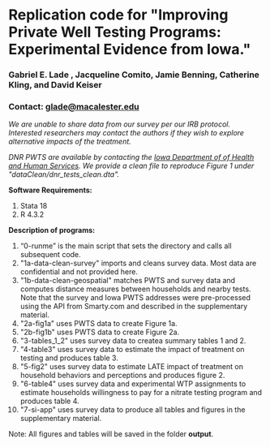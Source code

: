 # Replication code for "Improving Private Well Testing Programs: Experimental Evidence from Iowa."
### Gabriel E. Lade , Jacqueline Comito, Jamie Benning, Catherine Kling, and David Keiser
### Contact: glade@macalester.edu

<i>  We are unable to share data from our survey per our IRB protocol. Interested researchers may contact the authors if they wish to explore alternative impacts of the treatment. </i>

<i> DNR PWTS are available by contacting the [Iowa Department of of Health and Human Services](https://hhs.iowa.gov/public-health/environmental-health/grants-counties-water-well-program). We provide a clean file to reproduce Figure 1 under "dataClean/dnr_tests_clean.dta". </i>

**Software Requirements:**
1. Stata 18
2. R 4.3.2

**Description of programs:**
1.	“0-runme” is the main script that sets the directory and calls all subsequent code.
2.	"1a-data-clean-survey" imports and cleans survey data. Most data are confidential and not provided here.
3.	"1b-data-clean-geospatial" matches PWTS and survey data and computes distance measures between households and nearby tests. Note that the survey and Iowa PWTS addresses were pre-processed using the API from Smarty.com and described in the supplementary material.
4.	"2a-fig1a" uses PWTS data to create Figure 1a.
5.	"2b-fig1b" uses PWTS data to create Figure 2a.
6.	"3-tables_1_2" uses survey data to createa summary tables 1 and 2.
7.	"4-table3" uses survey data to estimate the impact of treatment on testing and produces table 3.
8.	"5-fig2" uses survey data to estimate LATE impact of treatment on household behaviors and perceptions and produces figure 2.
9.	"6-table4" uses survey data and experimental WTP assignments to estimate households willingness to pay for a nitrate testing program and produces table 4.
10.	"7-si-app" uses survey data to produce all tables and figures in the supplementary material. 

Note: All figures and tables will be saved in the folder **output**.
